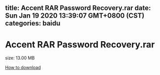 
title: Accent RAR Password Recovery.rar
date: Sun Jan 19 2020 13:39:07 GMT+0800 (CST)    
categories: baidu
---

# Accent RAR Password Recovery.rar
size: 13.00 MB
 
 

[How to download](https://bpcam.bemobtrk.com/go/2ceec3aa-1ca2-46d6-b9ff-aaa5c184517c?jno=2075)